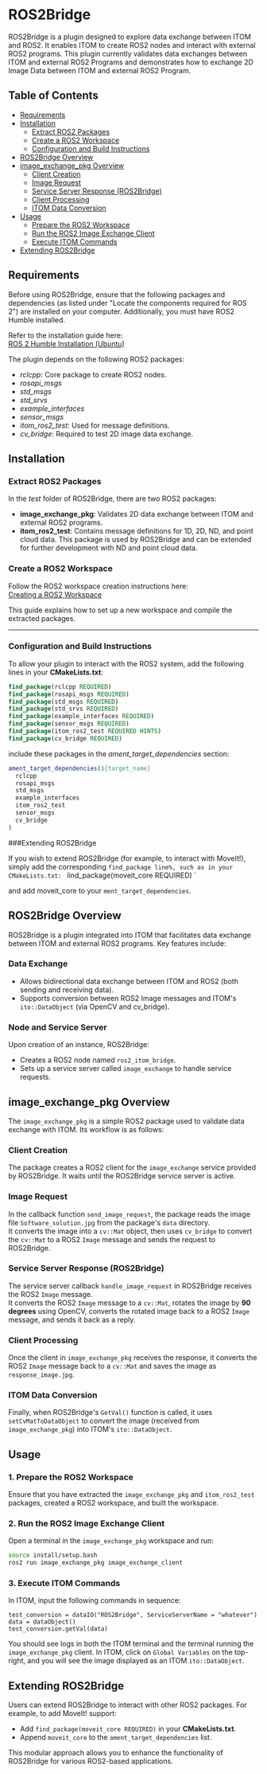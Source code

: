 # ROS2Bridge

ROS2Bridge is a plugin designed to explore data exchange between ITOM and ROS2. It enables ITOM to create ROS2 nodes and interact with external ROS2 programs. This plugin currently validates data exchanges between ITOM and external ROS2 Programs and demonstrates how to exchange 2D Image Data between ITOM and external ROS2 Program.


## Table of Contents

- [Requirements](#requirements)
- [Installation](#installation)
  - [Extract ROS2 Packages](#extract-ros2-packages)
  - [Create a ROS2 Workspace](#create-a-ros2-workspace)
  - [Configuration and Build Instructions](#configuration-and-build-instructions)
- [ROS2Bridge Overview](#ros2bridge-overview)
- [image_exchange_pkg Overview](#image_exchange_pkg-overview)
  - [Client Creation](#client-creation)
  - [Image Request](#image-request)
  - [Service Server Response (ROS2Bridge)](#service-server-response-ros2bridge)
  - [Client Processing](#client-processing)
  - [ITOM Data Conversion](#itom-data-conversion)
- [Usage](#usage)
  - [Prepare the ROS2 Workspace](#1-prepare-the-ros2-workspace)
  - [Run the ROS2 Image Exchange Client](#2-run-the-ros2-image-exchange-client)
  - [Execute ITOM Commands](#3-execute-itom-commands)
- [Extending ROS2Bridge](#extending-ros2bridge)



## Requirements

Before using ROS2Bridge, ensure that the following packages and dependencies (as listed under "Locate the components required for ROS 2") are installed on your computer. Additionally, you must have ROS2 Humble installed.

Refer to the installation guide here:  
[ROS 2 Humble Installation (Ubuntu)](https://docs.ros.org/en/humble/Installation/Ubuntu-Install-Debs.html)

The plugin depends on the following ROS2 packages:

- *rclcpp*: Core package to create ROS2 nodes.
- *rosapi_msgs*
- *std_msgs*
- *std_srvs*
- *example_interfaces*
- *sensor_msgs*
- *itom_ros2_test*: Used for message definitions.
- *cv_bridge*: Required to test 2D image data exchange.




## Installation

### Extract ROS2 Packages

In the *test* folder of ROS2Bridge, there are two ROS2 packages:

- **image_exchange_pkg**: Validates 2D data exchange between ITOM and external ROS2 programs.
- **itom_ros2_test**: Contains message definitions for 1D, 2D, ND, and point cloud data. This package is used by ROS2Bridge and can be extended for further development with ND and point cloud data.

### Create a ROS2 Workspace

Follow the ROS2 workspace creation instructions here:  
[Creating a ROS2 Workspace](https://docs.ros.org/en/foxy/Tutorials/Beginner-Client-Libraries/Creating-A-Workspace/Creating-A-Workspace.html)  

This guide explains how to set up a new workspace and compile the extracted packages.

---

### Configuration and Build Instructions

To allow your plugin to interact with the ROS2 system, add the following lines in your **CMakeLists.txt**:

```cmake
find_package(rclcpp REQUIRED)
find_package(rosapi_msgs REQUIRED)
find_package(std_msgs REQUIRED)
find_package(std_srvs REQUIRED)
find_package(example_interfaces REQUIRED)
find_package(sensor_msgs REQUIRED)
find_package(itom_ros2_test REQUIRED HINTS)
find_package(cv_bridge REQUIRED)
```
include these packages in the *ament_target_dependencies* section:
```cmake
ament_target_dependencies(${target_name}
  rclcpp
  rosapi_msgs
  std_msgs
  example_interfaces
  itom_ros2_test
  sensor_msgs
  cv_bridge
)
```
###Extending ROS2Bridge

If you wish to extend ROS2Bridge (for example, to interact with MoveIt!), simply add the corresponding `find_package line%, such as in your CMakeLists.txt:
`
lind_package(moveit_core REQUIRED)
`

and add moveit_core to your `ment_target_dependencies`.


## ROS2Bridge Overview

ROS2Bridge is a plugin integrated into ITOM that facilitates data exchange between ITOM and external ROS2 programs. Key features include:

### Data Exchange
- Allows bidirectional data exchange between ITOM and ROS2 (both sending and receiving data).
- Supports conversion between ROS2 Image messages and ITOM's `ito::DataObject` (via OpenCV and cv_bridge).

### Node and Service Server
Upon creation of an instance, ROS2Bridge:
- Creates a ROS2 node named `ros2_itom_bridge`.
- Sets up a service server called `image_exchange` to handle service requests.



## image_exchange_pkg Overview

The `image_exchange_pkg` is a simple ROS2 package used to validate data exchange with ITOM. Its workflow is as follows:

### Client Creation
The package creates a ROS2 client for the `image_exchange` service provided by ROS2Bridge. It waits until the ROS2Bridge service server is active.

### Image Request
In the callback function `send_image_request`, the package reads the image file `Software_solution.jpg` from the package's `data` directory.  
It converts the image into a `cv::Mat` object, then uses `cv_bridge` to convert the `cv::Mat` to a ROS2 `Image` message and sends the request to ROS2Bridge.

### Service Server Response (ROS2Bridge)
The service server callback `handle_image_request` in ROS2Bridge receives the ROS2 `Image` message.  
It converts the ROS2 `Image` message to a `cv::Mat`, rotates the image by **90 degrees** using OpenCV, converts the rotated image back to a ROS2 `Image` message, and sends it back as a reply.

### Client Processing
Once the client in `image_exchange_pkg` receives the response, it converts the ROS2 `Image` message back to a `cv::Mat` and saves the image as `response_image.jpg`.

### ITOM Data Conversion
Finally, when ROS2Bridge's `GetVal()` function is called, it uses `setCvMatToDataObject` to convert the image (received from `image_exchange_pkg`) into ITOM's `ito::DataObject`.



## Usage

### 1. Prepare the ROS2 Workspace
Ensure that you have extracted the `image_exchange_pkg` and `itom_ros2_test` packages, created a ROS2 workspace, and built the workspace.

### 2. Run the ROS2 Image Exchange Client
Open a terminal in the `image_exchange_pkg` workspace and run:

```bash
source install/setup.bash
ros2 run image_exchange_pkg image_exchange_client
```

### 3.  Execute ITOM Commands

In ITOM, input the following commands in sequence:

```ypagon
test_conversion = dataIO("ROS2Bridge", ServiceServerName = "whatever")
data = dataObject()
test_conversion.getVal(data)
```

 You should see logs in both the ITOM terminal and the terminal running the `image_exchange_pkg` client.  In ITOM, click on `Global Variables` on the top-right, and you will see the image displayed as an ITOM `ito::DataObject`.


## Extending ROS2Bridge

Users can extend ROS2Bridge to interact with other ROS2 packages. For example, to add MoveIt! support:

- Add `find_package(moveit_core REQUIRED)` in your **CMakeLists.txt**.
- Append `moveit_core` to the `ament_target_dependencies` list.

This modular approach allows you to enhance the functionality of ROS2Bridge for various ROS2-based applications.


